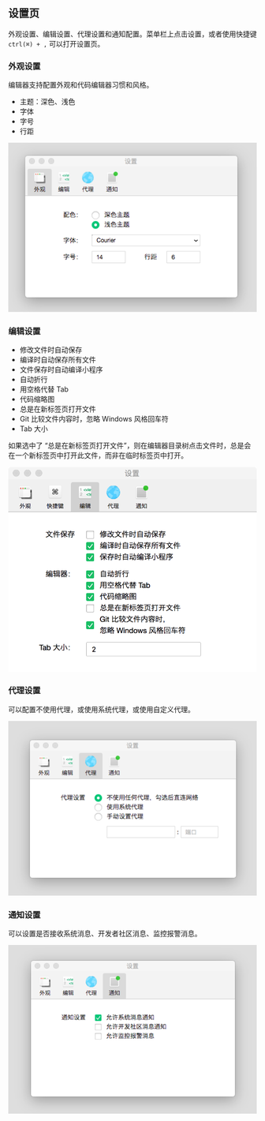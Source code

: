## 设置页

外观设置、编辑设置、代理设置和通知配置。菜单栏上点击设置，或者使用快捷键 `ctrl(⌘) + ,` 可以打开设置页。

### 外观设置

编辑器支持配置外观和代码编辑器习惯和风格。

- 主题：深色、浅色
- 字体
- 字号
- 行距

![appearance](../image/devtools2/setting_appearance.png)

### 编辑设置

- 修改文件时自动保存
- 编译时自动保存所有文件
- 文件保存时自动编译小程序
- 自动折行
- 用空格代替 Tab
- 代码缩略图
- 总是在新标签页打开文件
- Git 比较文件内容时，忽略 Windows 风格回车符
- Tab 大小

如果选中了 “总是在新标签页打开文件”，则在编辑器目录树点击文件时，总是会在一个新标签页中打开此文件，而非在临时标签页中打开。

![edit](../image/devtools2/setting_edit.png)

### 代理设置

可以配置不使用代理，或使用系统代理，或使用自定义代理。

![proxy](../image/devtools2/setting_proxy.png)

### 通知设置

可以设置是否接收系统消息、开发者社区消息、监控报警消息。

![bbs](../image/devtools2/setting_notice.png)
